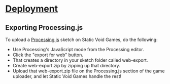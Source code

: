 #  [Deployment](http://staticvoidgames.com/tutorials/deployment/index)

## Exporting Processing.js

To upload a [Processing.js](http://processingjs.org/) sketch on Static Void Games, do the following:

 - Use Processing's JavaScript mode from the Processing editor.
 - Click the "export for web" button.
 - That creates a directory in your sketch folder called web-export.
 - Create web-export.zip by zipping up that directory.
 - Upload that web-export.zip file on the Processing.js section of the game uploader, and let Static Void Games handle the rest!